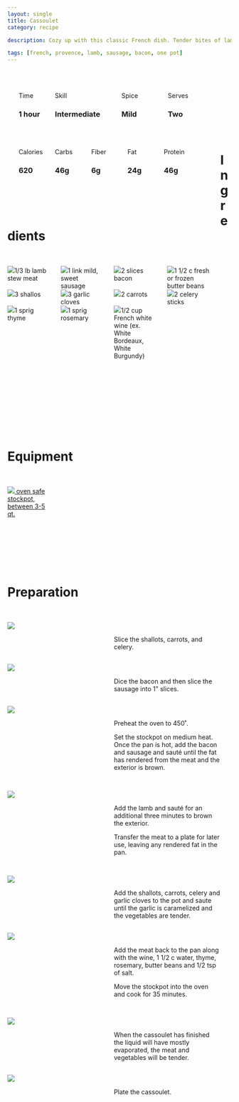 ```yaml
---
layout: single
title: Cassoulet
category: recipe

description: Cozy up with this classic French dish. Tender bites of lamb, bacon, Westphalia sausage, and beans are braised in white wine, rosemary, and thyme.

tags: [french, provence, lamb, sausage, bacon, one pot]
---
```


<div id= "recipedetails">
<div id= "time"> Time </div>
<div id= "skill"> Skill </div>
<div id= "spice"> Spice </div>
<div id= "serves"> Serves </div>
</div>

<div id= "recipenumbers">
<div id= "time"><h3> 1 hour</h3> </div>
<div id= "skill"><h3> Intermediate</h3> </div>
<div id= "spice"><h3> Mild</h3> </div>
<div id= "serves"><h3> Two </h3> </div>
</div>

<div id= "nutritiondetails">
<div id="calories"> Calories </div>
<div id="carbs"> Carbs </div>
<div id="fiber"> Fiber </div>
<div id="fat"> Fat </div>
<div id="protein"> Protein </div>
</div>

<div id= "nutritionnumbers">
<div id="calories"><h3> 620</h3> </div>
<div id="carbs"><h3> 46g</h3> </div>
<div id="fiber"><h3> 6g</h3> </div>
<div id="fat"><h3> 24g</h3> </div>
<div id="protein"><h3> 46g</h3> </div>
</div>

<div id= "ingredienthdr">
<h1>Ingredients</h1>
</div>

<div id="ingredients">
<div id="ingredientone"><img src="/images/lambstewmeat.png"/>1/3 lb lamb stew meat </div>
<div id="ingredienttwo"><img src="/images/sausage.png"/>1 link mild, sweet sausage</div>
<div id="ingredientthree"><img src="/images/2bacon.png"/>2 slices bacon</div>
<div id="ingredientfour"><img src="/images/butterbeans.png"/>1 1/2 c fresh or frozen butter beans</div>
</div>

<div id="ingredients">
<div id="ingredientone"><img src="/images/3shallos.png"/>3 shallos</div>
<div id="ingredienttwo"><img src="/images/3garlic.png"/>3 garlic cloves</div>
<div id="ingredientthree"><img src="/images/2carrots.png"/>2 carrots</div>
<div id="ingredientfour"><img src="/images/2celery.png"/>2 celery sticks</div>
</div>

<div id="ingredients">
<div id="ingredientone"><img src="/images/ingredients/thyme.png"/>1 sprig thyme</div>
<div id="ingredienttwo"><img src="/images/ingredients/rosemary.png"/>1 sprig rosemary</div>
<div id="ingredientthree"><img src="/images/ingredients/whitewine.png"/>1/2 cup French white wine (ex. White Bordeaux, White Burgundy)</div>
</div>

<div id= "equipmenthdr">
<h1>Equipment</h1>
</div>

<div id="equipment">
<div id="equipmentone"><a href="https://www.amazon.com/Creuset-Signature-Round-French-Truffle/dp/B0076NOFSC/ref=as_li_ss_tl?s=kitchen&rps=1&ie=UTF8&qid=1481598867&sr=1-38&keywords=le+creuset&refinements=p_85:2470955011&th=1&linkCode=ll1&tag=cilalime09-20&linkId=b006520d939a82b80abca523f804e092"><img src="/images/equipment/stockpot.png"/> oven safe stockpot, between 3-5 qt. </a></div>
</div>

<div id="preparation">
<h1>Preparation</h1>
</div>

<div id="instruction">
<div id="image"><img src="/images/cassoulet1.jpeg"/> </div>
<div id="step">Slice the shallots, carrots, and celery.</div>
</div>

<div id="instruction">
<div id="image"><img src="/images/cassoulet2.jpeg"/> </div>
<div id="step">Dice the bacon and then slice the sausage into 1" slices.</div>
</div>

<div id="instruction">
<div id="image"><img src="/images/cassoulet3.jpeg"/> </div>
<div id="step">Preheat the oven to 450˚. <p>Set the stockpot on medium heat. Once the pan is hot, add the bacon and sausage and sauté until the fat has rendered from the meat and the exterior is brown.</p></div>
</div>

<div id="instruction">
<div id="image"><img src="/images/cassoulet4.jpeg"/> </div>
<div id="step">	Add the lamb and sauté for an additional three minutes to brown the exterior. <p>Transfer the meat to a plate for later use, leaving any rendered fat in the pan.</p></div>
</div>

<div id="instruction">
<div id="image"><img src="/images/cassoulet5.jpeg"/> </div>
<div id="step">Add the shallots, carrots, celery and garlic cloves to the pot and saute until the garlic is caramelized and the vegetables are tender.</div>
</div>

<div id="instruction">
<div id="image"><img src="/images/cassoulet6.jpeg"/> </div>
<div id="step">Add the meat back to the pan along with the wine, 1 1/2 c water, thyme, rosemary, butter beans and 1/2 tsp of salt. <p> Move the stockpot into the oven and cook for 35 minutes.</p></div>
</div>

<div id="instruction">
<div id="image"><img src="/images/cassoulet7.jpeg"/> </div>
<div id="step">When the cassoulet has finished the liquid will have mostly evaporated, the meat and vegetables will be tender. </div>
</div>

<div id="instruction">
<div id="image"><img src="/images/cassoulet8.jpeg"/> </div>
<div id="step">Plate the cassoulet.</div>
</div>

<style>
#backgroundvideo {
  position: absolute;
  z-index:0; }
  
#banner__video {
    margin-left: -200px;
    position: relative; }

#overlay {
   position: absolute; 
   margin-top: 300px;
   z-index: 10; }

#recipedetails { width: 90%; display:inline-block; float: left; margin-left: 5%; margin-top: 50px;}
#time { width: 26%; float: left;}
#skill { width: 26%; float: left; margin-left: 2%;}
#spice { width: 16%; float: left; margin-left: 2%;}
#serves { width 16%; float: left; margin-left: 2%;}
.clear {clear:both;}

#recipenumbers {width: 90%; display:inline-block; float: left; margin-left: 5%;}
#time { width: 16%; float: left;}
#skill { width: 31%; float: left; margin-left: 2%;}
#spice { width: 21%; float: left; margin-left: 2%;}
#serves { width 16%; float: left; margin-left: 2%;}
.clear {clear:both;}

#nutritiondetails { width: 90%; display:inline-block; float: left; margin-left: 5%; margin-top: 50px;}
#calories { width: 18%; float: left;}
#carbs { width: 18%; float: left; margin-left: 0%;}
#fiber { width: 18%; float: left; margin-left: 0%;}
#fat { width: 18%; float: left; margin-left: 0%;}
#protein { width: 18%; float: left; margin-left: 0%;}
.clear {clear:both;}

#nutritionnumbers { width: 90%; display:inline-block; float: left; margin-left: 5%; margin-bottom: 100px;}
#calories { width: 18%; float: left;}
#carbs { width: 18%; float: left; margin-left: 0%;}
#fiber { width: 18%; float: left; margin-left: 0%;}
#fat { width: 18%; float: left; margin-left: 0%;}
#protein { width: 18%; float: left; margin-left: 0%;}
.clear {clear:both;}

#ingredienthdr { margin-top:200px; margin-bottom: 50px; font-family: $serif;}

#ingredients { width: 95%; display:inline-block;}
#ingredientone { width: 20%; float:left;}
#ingredienttwo { width: 20%; float:left; margin-left: 5%;}
#ingredientthree { width:20%; float:left; margin-left: 5%;}
#ingredientfour { width:20%; float:left; margin-left: 5%;}
.clear {clear:both;}

#equipmenthdr { margin-top:200px; margin-bottom:50px; font-family: $serif;}

#equipment { width: 95%; display:inline-block;}
#equipmentone { width: 20%; float:left;}
#equipmenttwo { width: 20%; float:left; margin-left: 5%;}
#equipmentthree { width:20%; float:left; margin-left: 5%;}
#equipmentfour { width:20%; float:left; margin-left: 5%;}
.clear {clear:both;}

#preparation { margin-top: 150px; margin-bottom: 50px; font-family: $serif;}

#instruction { width:95%; display:inline-block;}
#image { width: 40%; float:left;}
#step { width: 50%; float:right; margin-top: 30px; margin-bottom: 30px;}
.clear {clear:both;}`

</style>

